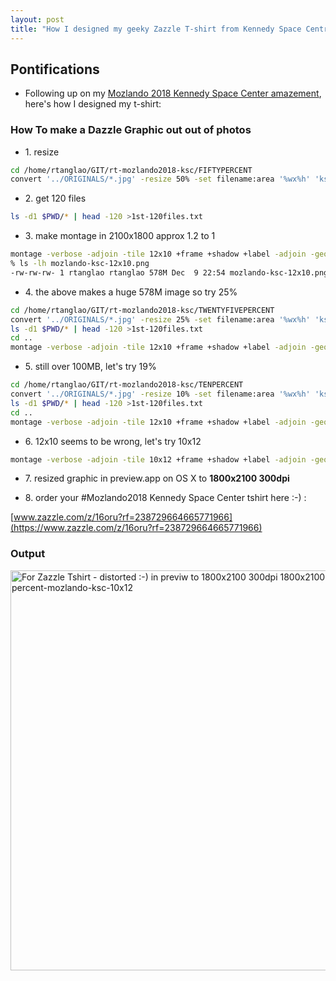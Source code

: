 ```yaml
---
layout: post
title: "How I designed my geeky Zazzle T-shirt from Kennedy Space Centre pics"
---
```

## Pontifications

* Following up on my [Mozlando 2018 Kennedy Space Center amazement](http://rolandtanglao.com/2018/12/09/p1-blown-away-again-by-kennedy-space-center/), here's how I designed my t-shirt:

### How To make a Dazzle Graphic out out of photos

* 1\. resize

```bash
cd /home/rtanglao/GIT/rt-mozlando2018-ksc/FIFTYPERCENT
convert '../ORIGINALS/*.jpg' -resize 50% -set filename:area '%wx%h' 'ksc-%03d-size-%[filename:area].png' #originals come from flickr set and i deleted the vertical ones !
```

* 2\. get 120 files

```bash
ls -d1 $PWD/* | head -120 >1st-120files.txt
```

* 3\. make montage in 2100x1800 approx 1.2 to 1
```bash
montage -verbose -adjoin -tile 12x10 +frame +shadow +label -adjoin -geometry '2304x1728+0+0<' @FIFTYPERCENT/1st-120files.txt mozlando-ksc-12x10.png
% ls -lh mozlando-ksc-12x10.png
-rw-rw-rw- 1 rtanglao rtanglao 578M Dec  9 22:54 mozlando-ksc-12x10.png
```

* 4\. the above makes a huge 578M image so try 25%

```bash
cd /home/rtanglao/GIT/rt-mozlando2018-ksc/TWENTYFIVEPERCENT
convert '../ORIGINALS/*.jpg' -resize 25% -set filename:area '%wx%h' 'ksc-%03d-size-%[filename:area].png'
ls -d1 $PWD/* | head -120 >1st-120files.txt
cd ..
montage -verbose -adjoin -tile 12x10 +frame +shadow +label -adjoin -geometry '1152x864+0+0<' @TWENTYFIVEPERCENT/1st-120files.txt 25percent-mozlando-ksc-12x10.png
```

* 5\. still over 100MB, let's try 19%

```bash
cd /home/rtanglao/GIT/rt-mozlando2018-ksc/TENPERCENT
convert '../ORIGINALS/*.jpg' -resize 10% -set filename:area '%wx%h' 'ksc-%03d-size-%[filename:area].png'
ls -d1 $PWD/* | head -120 >1st-120files.txt
cd ..
montage -verbose -adjoin -tile 12x10 +frame +shadow +label -adjoin -geometry '461x346+0+0<' @TENPERCENT/1st-120files.txt ten-percent-mozlando-ksc-12x10.png
```

* 6\. 12x10 seems to be wrong, let's try 10x12

```bash
montage -verbose -adjoin -tile 10x12 +frame +shadow +label -adjoin -geometry '461x346+0+0<' @TENPERCENT/1st-120files.txt ten-percent-mozlando-ksc-10x12.png
```

* 7\. resized graphic in preview.app on OS X to **1800x2100 300dpi**

* 8\. order your #Mozlando2018 Kennedy Space Center tshirt here :-) :

[www.zazzle.com/z/16oru?rf=238729664665771966](https://www.zazzle.com/z/16oru?rf=238729664665771966)</a>

### Output 

<a data-flickr-embed="true"  href="https://www.flickr.com/photos/roland/45537349384/in/datetaken-ff/" title="For Zazzle Tshirt - distorted :-) in previw to 1800x2100 300dpi 1800x2100-ten-percent-mozlando-ksc-10x12"><img src="https://farm5.staticflickr.com/4858/45537349384_ff274fb60d_z.jpg" width="549" height="640" alt="For Zazzle Tshirt - distorted :-) in previw to 1800x2100 300dpi 1800x2100-ten-percent-mozlando-ksc-10x12"></a><script async src="//embedr.flickr.com/assets/client-code.js" charset="utf-8"></script>
